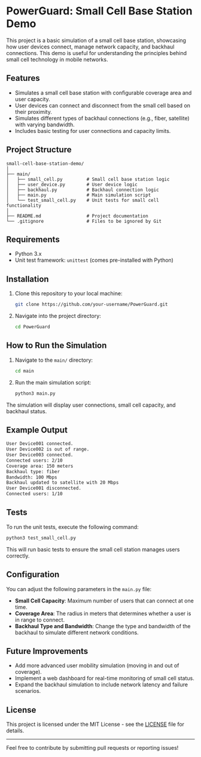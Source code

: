 
# PowerGuard: Small Cell Base Station Demo

This project is a basic simulation of a small cell base station, showcasing how user devices connect, manage network capacity, and backhaul connections. This demo is useful for understanding the principles behind small cell technology in mobile networks.

## Features
- Simulates a small cell base station with configurable coverage area and user capacity.
- User devices can connect and disconnect from the small cell based on their proximity.
- Simulates different types of backhaul connections (e.g., fiber, satellite) with varying bandwidth.
- Includes basic testing for user connections and capacity limits.

## Project Structure

```
small-cell-base-station-demo/
│
├── main/
│   ├── small_cell.py         # Small cell base station logic
│   ├── user_device.py        # User device logic
│   ├── backhaul.py           # Backhaul connection logic
│   ├── main.py               # Main simulation script
│   └── test_small_cell.py    # Unit tests for small cell functionality
│
├── README.md                 # Project documentation
└── .gitignore                # Files to be ignored by Git
```

## Requirements

- Python 3.x
- Unit test framework: `unittest` (comes pre-installed with Python)

## Installation

1. Clone this repository to your local machine:
   ```bash
   git clone https://github.com/your-username/PowerGuard.git
   ```
2. Navigate into the project directory:
   ```bash
   cd PowerGuard
   ```

## How to Run the Simulation

1. Navigate to the `main/` directory:
   ```bash
   cd main
   ```

2. Run the main simulation script:
   ```bash
   python3 main.py
   ```

The simulation will display user connections, small cell capacity, and backhaul status.

## Example Output

```bash
User Device001 connected.
User Device002 is out of range.
User Device003 connected.
Connected users: 2/10
Coverage area: 150 meters
Backhaul type: fiber
Bandwidth: 100 Mbps
Backhaul updated to satellite with 20 Mbps
User Device001 disconnected.
Connected users: 1/10
```

## Tests

To run the unit tests, execute the following command:

```bash
python3 test_small_cell.py
```

This will run basic tests to ensure the small cell station manages users correctly.

## Configuration

You can adjust the following parameters in the `main.py` file:

- **Small Cell Capacity**: Maximum number of users that can connect at one time.
- **Coverage Area**: The radius in meters that determines whether a user is in range to connect.
- **Backhaul Type and Bandwidth**: Change the type and bandwidth of the backhaul to simulate different network conditions.

## Future Improvements

- Add more advanced user mobility simulation (moving in and out of coverage).
- Implement a web dashboard for real-time monitoring of small cell status.
- Expand the backhaul simulation to include network latency and failure scenarios.

## License

This project is licensed under the MIT License - see the [LICENSE](LICENSE) file for details.

---

Feel free to contribute by submitting pull requests or reporting issues!
